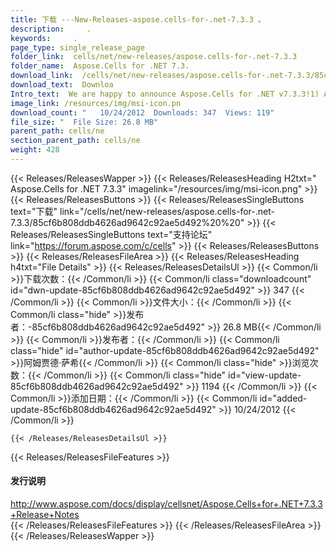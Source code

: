 ```yaml
---
title: 下载 ---New-Releases-aspose.cells-for-.net-7.3.3 。
description:     .
keywords:     .
page_type: single_release_page
folder_link:  cells/net/new-releases/aspose.cells-for-.net-7.3.3
folder_name:  Aspose.Cells for .NET 7.3.
download_link:  /cells/net/new-releases/aspose.cells-for-.net-7.3.3/85cf6b808ddb4626ad9642c92ae5d49
download_text:  Downloa
Intro_text:  We are happy to announce Aspose.Cells for .NET v7.3.3!1) Aspose.Cells..
image_link: /resources/img/msi-icon.pn
download_count: "   10/24/2012  Downloads: 347  Views: 119"
file_size: "  File Size: 26.8 MB"
parent_path: cells/ne
section_parent_path: cells/ne
weight: 428
---
```

{{< Releases/ReleasesWapper >}}
  {{< Releases/ReleasesHeading H2txt=" Aspose.Cells for .NET 7.3.3" imagelink="/resources/img/msi-icon.png" >}}
  {{< Releases/ReleasesButtons >}}
    {{< Releases/ReleasesSingleButtons text="下载" link="/cells/net/new-releases/aspose.cells-for-.net-7.3.3/85cf6b808ddb4626ad9642c92ae5d492%20%20" >}}
    {{< Releases/ReleasesSingleButtons text="支持论坛" link="https://forum.aspose.com/c/cells" >}}
  {{< Releases/ReleasesButtons >}}
  {{< Releases/ReleasesFileArea >}}
    {{< Releases/ReleasesHeading h4txt="File Details" >}}
    {{< Releases/ReleasesDetailsUl >}}
            {{< Common/li >}}下载次数：{{< /Common/li >}} 
      {{< Common/li class="downloadcount" id="dwn-update-85cf6b808ddb4626ad9642c92ae5d492" >}} 347 {{< /Common/li >}} 
      {{< Common/li >}}文件大小：{{< /Common/li >}} 
      {{< Common/li class="hide" >}}发布者：-85cf6b808ddb4626ad9642c92ae5d492" >}} 26.8 MB{{< /Common/li >}} 
      {{< Common/li >}}发布者：{{< /Common/li >}} 
      {{< Common/li class="hide" id="author-update-85cf6b808ddb4626ad9642c92ae5d492" >}}阿姆贾德·萨希{{< /Common/li >}} 
      {{< Common/li class="hide" >}}浏览次数：{{< /Common/li >}} 
      {{< Common/li class="hide" id="view-update-85cf6b808ddb4626ad9642c92ae5d492" >}} 1194 {{< /Common/li >}} 
      {{< Common/li >}}添加日期：{{< /Common/li >}} 
      {{< Common/li id="added-update-85cf6b808ddb4626ad9642c92ae5d492" >}} 10/24/2012 {{< /Common/li >}} 

    {{< /Releases/ReleasesDetailsUl >}}

  {{< Releases/ReleasesFileFeatures >}}
      <h4>发行说明</h4><div><a href="http://www.aspose.com/docs/display/cellsnet/Aspose.Cells+for+.NET+7.3.3+Release+Notes">http://www.aspose.com/docs/display/cellsnet/Aspose.Cells+for+.NET+7.3.3+Release+Notes</a></div>
  {{< /Releases/ReleasesFileFeatures >}}
 {{< /Releases/ReleasesFileArea >}}
{{< /Releases/ReleasesWapper >}}
